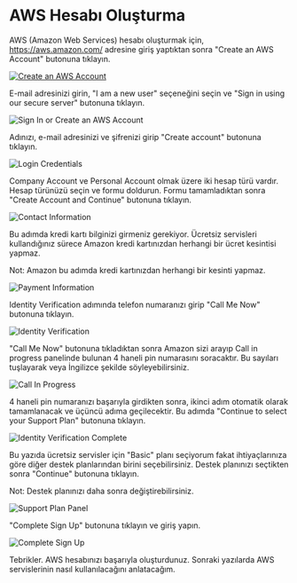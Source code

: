 # AWS Hesabı Oluşturma

AWS (Amazon Web Services) hesabı oluşturmak için, https://aws.amazon.com/ adresine giriş yaptıktan sonra "Create an AWS Account" butonuna tıklayın.

[![Create an AWS Account](/images/create-an-aws-account-button.png)](https://portal.aws.amazon.com/gp/aws/developer/registration/index.html?nc2=h_ct)



E-mail adresinizi girin, "I am a new user" seçeneğini seçin ve "Sign in using our secure server" butonuna tıklayın.

![Sign In or Create an AWS Account](/images/sign-in-or-create-an-aws-account-panel.png)



Adınızı, e-mail adresinizi ve şifrenizi girip "Create account" butonuna tıklayın.

![Login Credentials](/images/login-credentials-panel.png)



Company Account ve Personal Account olmak üzere iki hesap türü vardır. Hesap türünüzü seçin ve formu doldurun. Formu tamamladıktan sonra "Create Account and Continue" butonuna tıklayın.

![Contact Information](/images/contact-information-panel.png)



Bu adımda kredi kartı bilginizi girmeniz gerekiyor. Ücretsiz servisleri kullandığınız sürece Amazon kredi kartınızdan herhangi bir ücret kesintisi yapmaz.

Not: Amazon bu adımda kredi kartınızdan herhangi bir kesinti yapmaz.

![Payment Information](/images/payment-information-panel.png)



Identity Verification adımında telefon numaranızı girip "Call Me Now" butonuna tıklayın.

![Identity Verification](/images/identity-verification-panel.png)



"Call Me Now" butonuna tıkladıktan sonra Amazon sizi arayıp Call in progress panelinde bulunan 4 haneli pin numarasını soracaktır. Bu sayıları tuşlayarak veya İngilizce şekilde söyleyebilirsiniz.

![Call In Progress](/images/call-in-progress.png)



4 haneli pin numaranızı başarıyla girdikten sonra, ikinci adım otomatik olarak tamamlanacak ve üçüncü adıma geçilecektir. Bu adımda "Continue to select your Support Plan" butonuna tıklayın.

![Identity Verification Complete](/images/identity-verification-complete.png)



Bu yazıda ücretsiz servisler için "Basic" planı seçiyorum fakat ihtiyaçlarınıza göre diğer destek planlarından birini seçebilirsiniz. Destek planınızı seçtikten sonra "Continue" butonuna tıklayın.

Not: Destek planınızı daha sonra değiştirebilirsiniz.

![Support Plan Panel](/images/support-plan-panel.png)



"Complete Sign Up" butonuna tıklayın ve giriş yapın.

![Complete Sign Up](/images/complete-sign-up-button.png)



Tebrikler. AWS hesabınızı başarıyla oluşturdunuz. Sonraki yazılarda AWS servislerinin nasıl kullanılacağını anlatacağım.